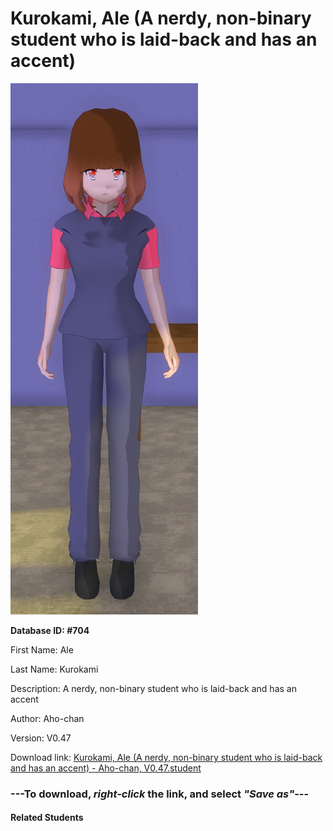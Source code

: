 # Kurokami, Ale (A nerdy, non-binary student who is laid-back and has an accent)

<img src="Files/Kurokami, Ale (A nerdy, non-binary student who is laid-back and has an accent).png" title="Kurokami, Ale (A nerdy, non-binary student who is laid-back and has an accent) - Aho-chan, V0.47">

**Database ID: #704**

First Name: Ale

Last Name: Kurokami

Description: A nerdy, non-binary student who is laid-back and has an accent

Author: Aho-chan

Version: V0.47

Download link: <a href="https://raw.githubusercontent.com/Arbiter1223/Daigaku-Gurashi-Custom-Students/master/Students/Files/Kurokami%2C%20Ale%20(A%20nerdy%2C%20non-binary%20student%20who%20is%20laid-back%20and%20has%20an%20accent)%20-%20Aho-chan%2C%20V0.47.student">Kurokami, Ale (A nerdy, non-binary student who is laid-back and has an accent) - Aho-chan, V0.47.student</a>

### ---**To download, _right-click_ the link, and select _"Save as"_**---

#### Related Students

